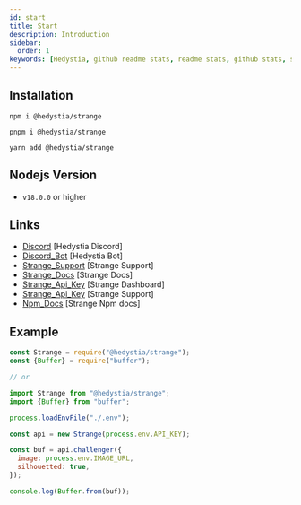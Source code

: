 ```yaml
---
id: start
title: Start
description: Introduction
sidebar:
  order: 1
keywords: [Hedystia, github readme stats, readme stats, github stats, stats for github readme]
---
```


## Installation

```
npm i @hedystia/strange

pnpm i @hedystia/strange

yarn add @hedystia/strange
```

## Nodejs Version

- `v18.0.0` or higher

## Links

- [Discord](https://discord.gg/aXvuUpvRQs) [Hedystia Discord]
- [Discord_Bot](https://hedystia.com) [Hedystia Bot]
- [Strange_Support](https://discord.gg/Pt97u5MkAr) [Strange Support]
- [Strange_Docs](https://strangeapi.hostz.me/docs) [Strange Docs]
- [Strange_Api_Key](https://strangeapi.hostz.me/dasbboard) [Strange Dashboard]
- [Strange_Api_Key](https://discord.gg/Pt97u5MkAr) [Strange Support]
- [Npm_Docs](https://docs.hedystia.com/strange/start) [Strange Npm docs]

## Example

```js
const Strange = require("@hedystia/strange");
const {Buffer} = require("buffer");

// or

import Strange from "@hedystia/strange";
import {Buffer} from "buffer";

process.loadEnvFile("./.env");

const api = new Strange(process.env.API_KEY);

const buf = api.challenger({
  image: process.env.IMAGE_URL,
  silhouetted: true,
});

console.log(Buffer.from(buf));
```
